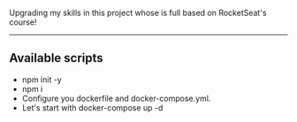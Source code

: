 Upgrading my skills in this project whose is full based on RocketSeat's course!

<hr>

<h2> Available scripts </h2>
<ul>
  <li>
    npm init -y
  </li>
  
  <li>
    npm i
  </li>
  
  
  <li>
    Configure you dockerfile and docker-compose.yml.
  </li>
  
  <li>
    Let's start with docker-compose up -d
  </li>
</ul>
